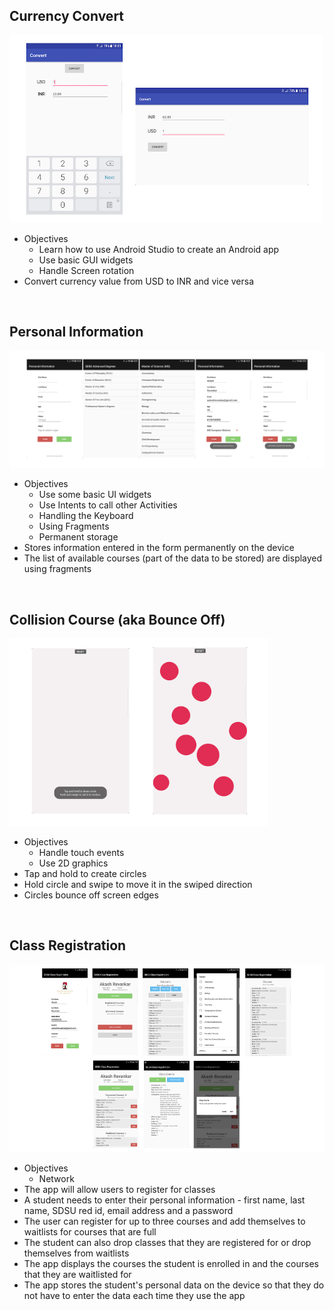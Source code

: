 <h2>Currency Convert</h2>
<img src='Screenshots/CurrencyConvert.jpg' width='auto' height='300px'>
<ul>
   <li>Objectives
   <ul>
      <li>Learn how to use Android Studio to create an Android app</li>
      <li>Use basic GUI widgets</li>
      <li>Handle Screen rotation</li>
   </ul>
   </li>
   <li>Convert currency value from USD to INR and vice versa</li>
</ul>

<br>

<h2>Personal Information</h2>
<img src='Screenshots/PersonalInformation.jpg' width='1000px' height='auto'>
<ul>
   <li>Objectives
   <ul>
      <li>Use some basic UI widgets</li>
      <li>Use Intents to call other Activities</li>
      <li>Handling the Keyboard</li>
      <li>Using Fragments</li>
      <li>Permanent storage</li>
   </ul>
   </li>  
<li>Stores information entered in the form permanently on the device</li>
<li>The list of available courses (part of the data to be stored) are displayed using fragments</li>
</ul>

<br>

<h2>Collision Course (aka Bounce Off)</h2>
<img src='Screenshots/BounceOff.jpg' width='auto' height='300px'>
<ul>
   <li>Objectives
   <ul>
      <li>Handle touch events</li>
      <li>Use 2D graphics</li>
   </ul>
   </li>
<li>Tap and hold to create circles</li>
<li>Hold circle and swipe to move it in the swiped direction</li>
<li>Circles bounce off screen edges</li>
</ul>

<br>

<h2>Class Registration</h2>
<img src='Screenshots/ClassRegistration.jpg' width='auto' height='300px'>
<ul>
   <li>Objectives
   <ul>
      <li>Network</li>
   </ul>
   </li>
   <li>The app will allow users to register for classes</li>
   <li>A student needs to enter their personal information - first name, last name, SDSU red id, email address and a password</li>
   <li>The user can register for up to three courses and add themselves to waitlists for courses that are full</li>
   <li>The student can also drop classes that they are registered for or drop themselves from waitlists</li>
   <li>The app displays the courses the student is enrolled in and the courses that they are waitlisted for</li>
   <li>The app stores the student's personal data on the device so that they do not have to enter the data each time they use the app</li>
</ul>

<br>